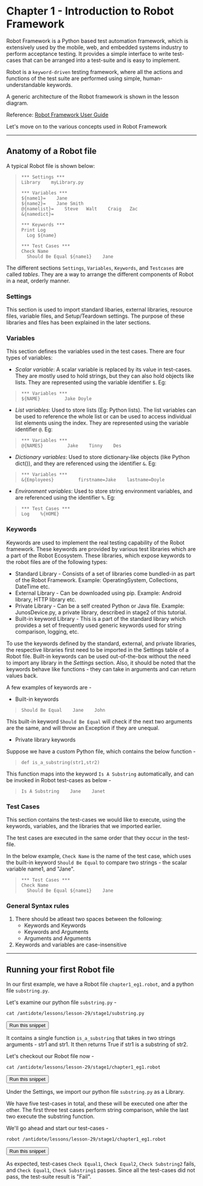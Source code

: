 # Chapter 1 - Introduction to Robot Framework

Robot Framework is a Python based test automation framework, which is extensively used by the mobile, web, and embedded systems industry to perform acceptance testing. It provides a simple interface to write test-cases that can be arranged into a test-suite and is easy to implement.

Robot is a `keyword-driven` testing framework, where all the actions and functions of the test suite are performed using simple, human-understandable keywords.

A generic architecture of the Robot framework is shown in the lesson diagram.

Reference: [Robot Framework User Guide](http://robotframework.org/robotframework/latest/RobotFrameworkUserGuide.html#id413)

Let's move on to the various concepts used in Robot Framework

---

## Anatomy of a Robot file
A typical Robot file is shown below:
>```
>*** Settings ***
>Library    myLibrary.py
>
>*** Variables ***
>${name1}=    Jane
>${name2}=    Jane Smith
>@{namelist}=    Steve   Walt    Craig   Zac
>&{namedict}=   
> 
>*** Keywords ***
>Print Log
>   Log ${name}
>
>*** Test Cases ***
>Check Name
>   Should Be Equal ${name1}    Jane 
>```

The different sections `Settings`, `Variables`, `Keywords`, and `Testcases` are called *tables*. They are a way to arrange the different components of Robot in a neat, orderly manner.

### Settings
This section is used to import standard libaries, external libraries, resource files, variable files, and Setup/Teardown settings. The purpose of these libraries and files has been explained in the later sections.

### Variables
This section defines the variables used in the test cases. There are four types of variables:

* *Scalar variable*: A scalar variable is replaced by its value in test-cases. They are mostly used to hold strings, but they can also hold objects like lists. They are represented using the variable identifier `$`. Eg:
>```
>*** Variables ***
>${NAME}         Jake Doyle
>```

* *List variables*: Used to store lists (Eg: Python lists). The list variables can be used to reference the whole list or can be used to access individual list elements using the index. They are represented using the variable identifier `@`. Eg:
>```
>*** Variables ***
>@{NAMES}         Jake    Tinny    Des
>```

*   *Dictionary variables*: Used to store dictionary-like objects (like Python dict()), and they are referenced using the identifier `&`. Eg:

>```
>*** Variables ***
>&{Employees}         firstname=Jake    lastname=Doyle
>```

* *Environment variables*: Used to store string environment variables, and are referenced using the identifier `%`. Eg:
>```
>*** Test Cases ***
>Log    %{HOME}
>```


### Keywords

Keywords are used to implement the real testing capability of the Robot framework. These keywords are provided by various test libraries which are a part of the Robot Ecosystem. These libraries, which expose keywords to the robot files are of the following types:
  * Standard Library - Consists of a set of libraries come bundled-in as part of the Robot Framework. Example: OperatingSystem, Collections, DateTime etc.
  * External Library - Can be downloaded using pip. Example: Android library, HTTP library etc.
  * Private Library - Can be a self created Python or Java file. Example: JunosDevice.py, a private library, described in stage2 of this tutorial.
  * Built-in keyword Library - This is a part of the standard library which provides a set of frequently used generic keywords used for string comparison, logging, etc.

To use the keywords defined by the standard, external, and private libraries, the respective libraries first need to be imported in the Settings table of a Robot file. Built-in keywords can be used out-of-the-box without the need to import any library in the *Settings* section. Also, it should be noted that the keywords behave like functions - they can take in arguments and can return values back.

A few examples of keywords are -
+ Built-in keywords
>```
>Should Be Equal    Jane    John
>```
This built-in keyword `Should Be Equal` will check if the next two arguments are the same, and will throw an Exception if they are unequal.

+ Private library keywords

Suppose we have a custom Python file, which contains the below function -
>```
>def is_a_substring(str1,str2)
>```
This function maps into the keyword `Is A Substring` automatically, and can be invoked in Robot test-cases as below -
>```
>Is A Substring    Jane    Janet
>```

### Test Cases
This section contains the test-cases we would like to execute, using the keywords, variables, and the libraries that we imported earlier.

The test cases are executed in the same order that they occur in the test-file.

In the below example, `Check Name` is the name of the test case, which uses the built-in keyword `Should Be Equal` to compare two strings - the scalar variable name1, and "Jane".

>```
>*** Test Cases ***
>Check Name
>   Should Be Equal ${name1}    Jane 
>```

### General Syntax rules

1. There should be atleast two spaces between the following:
    - Keywords and Keywords
    - Keywords and Arguments
    - Arguments and Arguments
2. Keywords and variables are case-insensitive

---

## Running your first Robot file

In our first example, we have a Robot file `chapter1_eg1.robot`, and a python file `substring.py`.

Let's examine our python file `substring.py` -
```
cat /antidote/lessons/lesson-29/stage1/substring.py
```
<button type="button" class="btn btn-primary btn-sm" onclick="runSnippetInTab('linux1', 9)">Run this snippet</button>

It contains a single function `is_a_substring` that takes in two strings arguments - str1 and str1. It then returns True if str1 is a substring of str2.

Let's checkout our Robot file now - 
```
cat /antidote/lessons/lesson-29/stage1/chapter1_eg1.robot
```
<button type="button" class="btn btn-primary btn-sm" onclick="runSnippetInTab('linux1', 10)">Run this snippet</button>

Under the Settings, we import our python file `substring.py` as a Library.

We have five test-cases in total, and these will be executed one after the other. The first three test cases perform string comparison, while the last two execute the substring function.

We'll go ahead and start our test-cases - 
```
robot /antidote/lessons/lesson-29/stage1/chapter1_eg1.robot
```
<button type="button" class="btn btn-primary btn-sm" onclick="runSnippetInTab('linux1', 11)">Run this snippet</button>

As expected, test-cases `Check Equal1`, `Check Equal2`, `Check Substring2` fails, and `Check Equal1`, `Check Substring1` passes. Since all the test-cases did not pass, the test-suite result is "Fail".